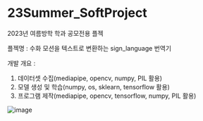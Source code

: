 # 23Summer_SoftProject

2023년 여름방학 학과 공모전용 플젝

플젝명 : 수화 모션을 텍스트로 변환하는 sign_language 번역기


개발 개요 :
1. 데이터셋 수집(mediapipe, opencv, numpy, PIL 활용)
2. 모델 생성 및 학습(numpy, os, sklearn, tensorflow 활용)
3. 프로그램 제작(mediapipe, opencv, tensorflow, numpy, PIL 활용)


![image](https://github.com/kmg22/23Summer_SoftProject/assets/127396481/6b57257e-446d-47d4-8ee1-a70d14f8a562)
